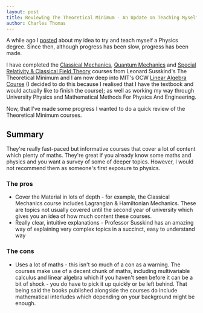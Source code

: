 ```yaml
---
layout: post
title: Reviewing The Theoretical Minimum - An Update on Teaching Myself A Physics Degree
author: Charles Thomas
---
```


A while ago I [posted](https://ottermad.github.io/2019/09/29/Teaching-Myself-Physics.html) about my idea to try and teach myself a Physics degree. Since then, although progress has been slow, progress has been made.

I have completed the [Classical Mechanics](https://theoreticalminimum.com/courses/classical-mechanics/2011/fall), [Quantum Mechanics](https://theoreticalminimum.com/courses/quantum-mechanics/2012/winter) and [Special Relativity & Classical Field Theory](https://theoreticalminimum.com/courses/special-relativity-and-electrodynamics/2012/spring) courses from Leonard Susskind's The Theoretical Minimum and I am now deep into MIT's OCW [Linear Algebra Course](https://ocw.mit.edu/courses/mathematics/18-06-linear-algebra-spring-2010/) (I decided to do this because I realised that I have the textbook and would actually like to finish the course); as well as working my way through University Physics and Mathematical Methods For Physics And Engineering. 

Now, that I've made some progress I wanted to do a quick review of the Theoretical Minimum courses.

## Summary
They're really fast-paced but informative courses that cover a lot of content which plenty of maths. They're great if you already know some maths and physics and you want a survey of some of deeper topics. However, I would not recommend them as someone's first exposure to physics. 

### The pros

* Cover the Material in lots of depth - for example, the Classical Mechanics course includes Lagrangian & Hamiltonian Mechanics. These are topics not usually covered until the second year of university which gives you an idea of how much content these courses.
* Really clear, intuitive explanations - Professor Susskind has an amazing way of explaining very complex topics in a succinct, easy to understand way 

### The cons

* Uses a lot of maths - this isn't so much of a con as a warning. The courses make use of a decent chunk of maths, including multivariable calculus and linear algebra which if you haven't seen before it can be a bit of shock - you do have to pick it up quickly or be left behind. That being said the books published alongside the courses do include mathematical interludes which depending on your background might be enough. 